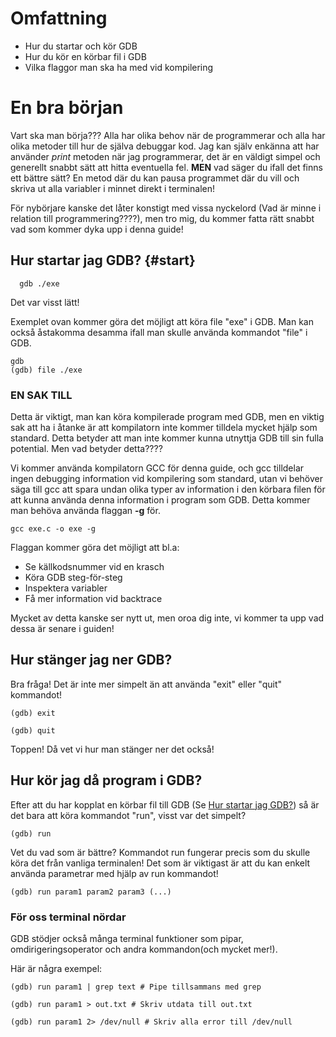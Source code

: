 # Omfattning
- Hur du startar och kör GDB
- Hur du kör en körbar fil i GDB
- Vilka flaggor man ska ha med vid kompilering


# En bra början
Vart ska man börja??? Alla har olika behov när de programmerar och alla har olika metoder till hur de själva debuggar kod. Jag kan själv enkänna att har använder *print* metoden när jag programmerar, det är en väldigt simpel och generellt snabbt sätt att hitta eventuella fel. **MEN** vad säger du ifall det finns ett bättre sätt? En metod där du kan pausa programmet där du vill och skriva ut alla variabler i minnet direkt i terminalen!

För nybörjare kanske det låter konstigt med vissa nyckelord (Vad är minne i relation till programmering????), men tro mig, du kommer fatta rätt snabbt vad som kommer dyka upp i denna guide!

## Hur startar jag GDB? {#start}
```
  gdb ./exe
```
Det var visst lätt!

Exemplet ovan kommer göra det möjligt att köra file "exe" i GDB. Man kan också åstakomma desamma ifall man skulle använda kommandot "file" i GDB.

```
gdb
(gdb) file ./exe
```

### EN SAK TILL
Detta är viktigt, man kan köra kompilerade program med GDB, men en viktig sak att ha i åtanke är att kompilatorn inte kommer tilldela mycket hjälp som standard. Detta betyder att man inte kommer kunna utnyttja GDB till sin fulla potential. Men vad betyder detta????

Vi kommer använda kompilatorn GCC för denna guide, och gcc tilldelar ingen debugging information vid kompilering som standard, utan vi behöver säga till gcc att spara undan olika typer av information i den körbara filen för att kunna använda denna information i program som GDB. Detta kommer man behöva använda flaggan **-g** för.

```
gcc exe.c -o exe -g
```
Flaggan kommer göra det möjligt att bl.a:
- Se källkodsnummer vid en krasch
- Köra GDB steg-för-steg
- Inspektera variabler
- Få mer information vid backtrace

Mycket av detta kanske ser nytt ut, men oroa dig inte, vi kommer ta upp vad dessa är senare i guiden!

## Hur stänger jag ner GDB?
Bra fråga! Det är inte mer simpelt än att använda "exit" eller "quit" kommandot!
```
(gdb) exit
```
```
(gdb) quit
```
Toppen! Då vet vi hur man stänger ner det också!

## Hur kör jag då program i GDB?
Efter att du har kopplat en körbar fil till GDB (Se [Hur startar jag GDB?](#start)) så är det bara att köra kommandot "run", visst var det simpelt?

```
(gdb) run
```

Vet du vad som är bättre? Kommandot run fungerar precis som du skulle köra det från vanliga terminalen! Det som är viktigast är att du kan enkelt använda parametrar med hjälp av run kommandot!

```
(gdb) run param1 param2 param3 (...)
```

### För oss terminal nördar
GDB stödjer också många terminal funktioner som pipar, omdirigeringsoperator och andra kommandon(och mycket mer!).

Här är några exempel:
```
(gdb) run param1 | grep text # Pipe tillsammans med grep
```

```
(gdb) run param1 > out.txt # Skriv utdata till out.txt
```
```
(gdb) run param1 2> /dev/null # Skriv alla error till /dev/null
```
